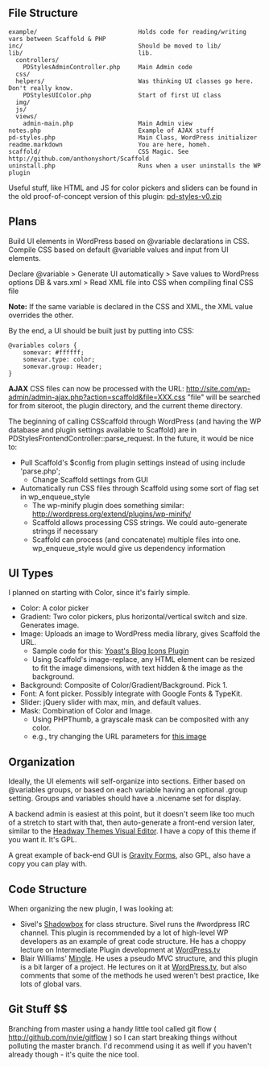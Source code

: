 ## File Structure ##

    example/							Holds code for reading/writing vars between Scaffold & PHP
    inc/								Should be moved to lib/
    lib/								lib.
      controllers/
        PDStylesAdminController.php 	Main Admin code
      css/
      helpers/							Was thinking UI classes go here. Don't really know.
        PDStylesUIColor.php 			Start of first UI class
      img/
      js/
      views/
        admin-main.php 					Main Admin view
    notes.php							Example of AJAX stuff
	pd-styles.php 						Main Class, WordPress initializer
	readme.markdown						You are here, homeh.
	scaffold/							CSS Magic. See http://github.com/anthonyshort/Scaffold
	uninstall.php 						Runs when a user uninstalls the WP plugin

Useful stuff, like HTML and JS for color pickers and sliders can be found in the old proof-of-concept version of this plugin: [pd-styles-v0.zip](http://pdclark.com/pd-styles-v0.zip)

## Plans ##

Build UI elements in WordPress based on @variable declarations in CSS. Compile CSS based on default @variable values and input from UI elements.

Declare @variable > Generate UI automatically > Save values to WordPress options DB & vars.xml > Read XML file into CSS when compiling final CSS file

**Note:** If the same variable is declared in the CSS and XML, the XML value overrides the other.
	
By the end, a UI should be built just by putting into CSS:

	@variables colors {
		somevar: #ffffff;
		somevar.type: color;
		somevar.group: Header;
	}
	
**AJAX**
CSS files can now be processed with the URL:
	http://site.com/wp-admin/admin-ajax.php?action=scaffold&file=XXX.css
"file" will be searched for from siteroot, the plugin directory, and the current theme directory.

The beginning of calling CSScaffold through WordPress (and having the WP database and plugin settings available to Scaffold) are in PDStylesFrontendController::parse_request. In the future, it would be nice to:

* Pull Scaffold's $config from plugin settings instead of using include 'parse.php';
  * Change Scaffold settings from GUI
* Automatically run CSS files through Scaffold using some sort of flag set in wp\_enqueue\_style
  * The wp-minify plugin does something similar: http://wordpress.org/extend/plugins/wp-minify/
  * Scaffold allows processing CSS strings. We could auto-generate strings if necessary
  * Scaffold can process (and concatenate) multiple files into one. wp\_enqueue\_style
	  would give us dependency information

## UI Types ##
I planned on starting with Color, since it's fairly simple.

* Color: A color picker
* Gradient: Two color pickers, plus horizontal/vertical switch and size. Generates image.
* Image: Uploads an image to WordPress media library, gives Scaffold the URL.
  * Sample code for this: [Yoast's Blog Icons Plugin](http://yoast.com/wordpress/blog-icons/)
  * Using Scaffold's image-replace, any HTML element can be
	resized to fit the image dimensions, with text hidden & the image
	as the background.
* Background:
  Composite of Color/Gradient/Background. Pick 1. 
* Font: A font picker. Possibly integrate with Google Fonts & TypeKit.
* Slider: jQuery slider with max, min, and default values.
* Mask: Combination of Color and Image.
  * Using PHPThumb, a grayscale mask can be composited with any color. 
  * e.g., try changing the URL parameters for [this image](http://marksautoservice.ca/wp-content/themes/thesis/custom/scaffold/plugins/Mask/libraries/phpthumb/phpThumb.php?new=6F0E0F&w=1260&h=107&f=jpg&bg=000000&q=100&fltr[]=mask|/wp-content/themes/thesis/custom/child-themes/marksautoservice.ca/img/bevel-mask.jpg)

## Organization ##

Ideally, the UI elements will self-organize into sections. Either based on @variables groups, or based on each variable having an optional .group setting. Groups and variables should have a .nicename set for display.

A backend admin is easiest at this point, but it doesn't seem like too much of a stretch to start with that, then auto-generate a front-end version later, similar to the [Headway Themes Visual Editor](http://headwaythemes.com/features/visual-editor/). I have a copy of this theme if you want it. It's GPL.

A great example of back-end GUI is [Gravity Forms](http://www.gravityforms.com/), also GPL, also have a copy you can play with.

## Code Structure ##

When organizing the new plugin, I was looking at:

* Sivel's [Shadowbox]() for class structure. Sivel runs the #wordpress IRC channel. This plugin is recommended by a lot of high-level WP developers as an example of great code structure. He has a choppy lecture on Intermediate Plugin development at [WordPress.tv](http://wordpress.tv/2009/11/14/matt-martz-plugins-nyc09/)
* Blair Williams' [Mingle](http://wordpress.org/extend/plugins/mingle/). He uses a pseudo MVC structure, and this plugin is a bit larger of a project. He lectures on it at [WordPress.tv](http://wordpress.tv/2010/04/24/blair-williams-wordpress-plugins-oc10/), but also comments that some of the methods he used weren't best practice, like lots of global vars.

## Git Stuff $$ 
Branching from master using a handy little tool called git flow ( http://github.com/nvie/gitflow ) so I can start breaking things without polluting the master branch. I'd recommend using it as well if you haven't already though - it's quite the nice tool. 

